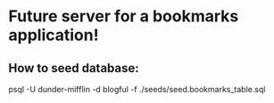 # Future server for a bookmarks application!

## How to seed database:
psql -U dunder-mifflin -d blogful -f ./seeds/seed.bookmarks_table.sql